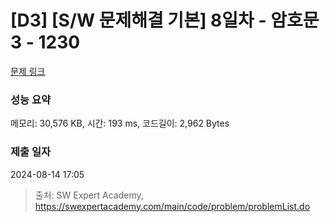 # [D3] [S/W 문제해결 기본] 8일차 - 암호문3 - 1230 

[문제 링크](https://swexpertacademy.com/main/code/problem/problemDetail.do?contestProbId=AV14zIwqAHwCFAYD) 

### 성능 요약

메모리: 30,576 KB, 시간: 193 ms, 코드길이: 2,962 Bytes

### 제출 일자

2024-08-14 17:05



> 출처: SW Expert Academy, https://swexpertacademy.com/main/code/problem/problemList.do